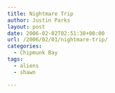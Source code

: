 ```yaml
---
title: Nightmare Trip
author: Justin Parks
layout: post
date: 2006-02-02T02:51:38+00:00
url: /2006/02/01/nightmare-trip/
categories:
  - Chipmunk Bay
tags:
  - aliens
  - shawn

---
```

